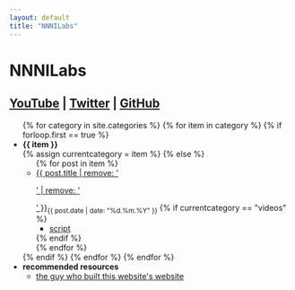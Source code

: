 ```yaml
---
layout: default
title: "NNNILabs"
---
```

<link rel="stylesheet" href="{{ "/assets/css/index.css" | relative_url }}">

# NNNILabs

## [YouTube](https://youtube.com/@NNNILabs) | [Twitter](https://twitter.com/NNNILabs) | [GitHub](https://github.com/NNNILabs)

<span id="dropcap"></span> 

<div id="categories">
<ul>
	{% for category in site.categories %}
		{% for item in category %}
			{% if forloop.first == true %}
				<li id={{ item }}><b>{{ item }}</b>
				<div class="border"></div>
				{% assign currentcategory = item %}
			{% else %}
				<ul class="posts">
					<div class="border"></div>
					{% for post in item %}
					<li><a href="{{ post.url }}">{{ post.title | remove: '<p>' | remove: '</p>' }}</a><sub>{{ post.date | date: "%d.%m.%Y" }}</sub>
						<!-- no clue why i can't just use "item" here -->
						{% if currentcategory == "videos" %}	
						<ul><div class="border"></div><li><a href='{{ "/scripts/" | append: post.title | append: ".txt" | relative_url }}'>script</a></li></ul>
						{% endif %}
					</li>
					{% endfor %}
				</ul>
				</li>
			{% endif %}
		{% endfor %}
	{% endfor %}
	<li id="rr"><b>recommended resources</b>
	<ul>
		<div class="border"></div>
		<li><a href="https://skaytacium.com">the guy who built this website's website</a></li>
	</ul>
	</li>
</ul>
</div>